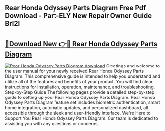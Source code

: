 ## Rear Honda Odyssey Parts Diagram Free Pdf Download - Part-ELY New Repair Owner Guide Brl2l

# <h2><a href="http://dfsvrp8.blite.top/?on=Rear+Honda+Odyssey+Parts+Diagram">🔗Download New 👉🔴 Rear Honda Odyssey Parts Diagram</a></h2>

[![Rear Honda Odyssey Parts Diagram download](https://i.imgur.com/lujVjoI.png)](http://dfsvrp8.blite.top/?on=Rear+Honda+Odyssey+Parts+Diagram)
Greetings and welcome to the user manual for your newly received Rear Honda Odyssey Parts Diagram. This comprehensive guide is intended to help you understand and utilize all of the features and benefits of your product. You will find clear instructions for installation, operation, maintenance, and troubleshooting. Step-by-Step Guide The following pages provide a detailed step-by-step guide to setting up your Rear Honda Odyssey Parts Diagram. Rear Honda Odyssey Parts Diagram feature set includes biometric authentication, smart home integration, automatic updates, and personalized dashboard, all accessible through the sleek and user-friendly interface. We're Here to Support You Rear Honda Odyssey Parts Diagram. Our team is dedicated to assisting you with any questions or concerns.
